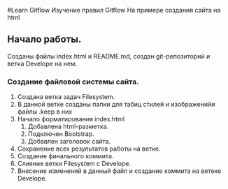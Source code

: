 #Learn Gitflow
Изучение правил Gitflow На примере создания сайта на html
## Начало работы.
Созданы файлы index.html и README.md, создан git-репозиторий и ветка Develope на нем.
### Создание файловой системы сайта.
1. Создана ветка задач Filesystem.
2. В данной ветке созданы папки для табиц стилей и изображенийи файлы .keep в них
3. Начало форматирования index.html
    1. Добавлена html-разметка.
    2. Подключен Bootstrap.
    3. Добавлен заголовок сайта.
4. Сохранение всех результатов работы на ветке.
5. Создание финального коммита.    
6. Слияние ветки Filesystem c Develope.
7. Внесение изменений в данный файл и создание коммита на ветеке Develope.
